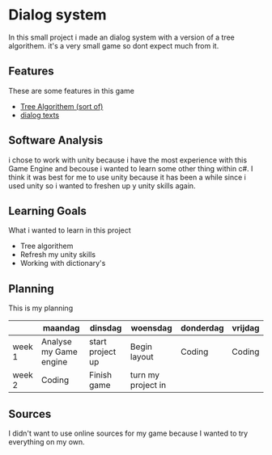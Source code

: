 # Dialog system

In this small project i made an dialog system with a version of a tree algorithem.
it's a very small game so dont expect much from it.

## Features
These are some features in this game

- [Tree Algorithem (sort of)](link)
- [dialog texts](link)

## Software Analysis 
i chose to work with unity because i have the most experience with this Game Engine and becouse i wanted to learn 
some other thing within c#. I think it was best for me to use unity because it has been a while since i used unity
so i wanted to freshen up y unity skills again.

## Learning Goals 
What i wanted to learn in this project
- Tree algorithem
- Refresh my unity skills
- Working with dictionary's

## Planning 
This is my planning

| | maandag | dinsdag | woensdag | donderdag | vrijdag |
| --- | --- | --- | --- | --- | --- |
|week 1 |Analyse my Game engine|start project up|Begin layout|Coding|Coding|
|week 2 |Coding|Finish game|turn my project in|

## Sources
I didn't want to use online sources for my game because I wanted to try everything on my own.
